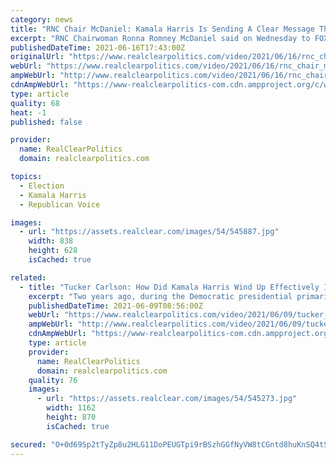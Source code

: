 ```yaml
---
category: news
title: "RNC Chair McDaniel: Kamala Harris Is Sending A Clear Message That She Just Doesn't Care About The Border"
excerpt: "RNC Chairwoman Ronna Romney McDaniel said on Wednesday to FOX News that Vice President Kamala Harris has turned a blind eye to the border. RNC CHAIRWOMAN RONNA MCDANIEL: The border is in crisis. And I think every American looks at what is happening with a 200% increase in people coming through,"
publishedDateTime: 2021-06-16T17:43:00Z
originalUrl: "https://www.realclearpolitics.com/video/2021/06/16/rnc_chair_mcdaniel_kamala_harris_is_sending_a_clear_message_that_she_just_doesnt_care_about_the_border.html#!"
webUrl: "https://www.realclearpolitics.com/video/2021/06/16/rnc_chair_mcdaniel_kamala_harris_is_sending_a_clear_message_that_she_just_doesnt_care_about_the_border.html#!"
ampWebUrl: "http://www.realclearpolitics.com/video/2021/06/16/rnc_chair_mcdaniel_kamala_harris_is_sending_a_clear_message_that_she_just_doesnt_care_about_the_border.amp.html"
cdnAmpWebUrl: "https://www-realclearpolitics-com.cdn.ampproject.org/c/www.realclearpolitics.com/video/2021/06/16/rnc_chair_mcdaniel_kamala_harris_is_sending_a_clear_message_that_she_just_doesnt_care_about_the_border.amp.html"
type: article
quality: 68
heat: -1
published: false

provider:
  name: RealClearPolitics
  domain: realclearpolitics.com

topics:
  - Election
  - Kamala Harris
  - Republican Voice

images:
  - url: "https://assets.realclear.com/images/54/545887.jpg"
    width: 838
    height: 628
    isCached: true

related:
  - title: "Tucker Carlson: How Did Kamala Harris Wind Up Effectively In Charge Of The United States?"
    excerpt: "Two years ago, during the Democratic presidential primaries, Kamala Harris appeared on CNN to explain where she stood in the race. At that moment, Harris had just been memorably humiliated by Tulsi Gabbard of Hawaii during a televised debate,"
    publishedDateTime: 2021-06-09T08:56:00Z
    webUrl: "https://www.realclearpolitics.com/video/2021/06/09/tucker_carlson_how_did_kamala_harris_wind_up_effectively_in_charge_of_the_united_states.html#!"
    ampWebUrl: "http://www.realclearpolitics.com/video/2021/06/09/tucker_carlson_how_did_kamala_harris_wind_up_effectively_in_charge_of_the_united_states.amp.html"
    cdnAmpWebUrl: "https://www-realclearpolitics-com.cdn.ampproject.org/c/www.realclearpolitics.com/video/2021/06/09/tucker_carlson_how_did_kamala_harris_wind_up_effectively_in_charge_of_the_united_states.amp.html"
    type: article
    provider:
      name: RealClearPolitics
      domain: realclearpolitics.com
    quality: 76
    images:
      - url: "https://assets.realclear.com/images/54/545273.jpg"
        width: 1162
        height: 870
        isCached: true

secured: "O+0d69Sp2tTyZp8u2HLG11DoPEUGTpi9rBSzhGGfNyVW8tCGntd8huKnSQ4tSU+mZmMJH64oqPeyndrv2leI3119m5HqRZMWpNCE953z7JZoriCPxM68QwRgxVeL7w3ACNk6DF0w+hVoyv8peJ7TuXvKT26DE9tby9kpl5X/Iz70GFXKDk8Ueh9wlpuJje9VeUxTtPYCM27exCJkVYkokColv+rxsgt7lM9h2sffBtJfMkGLZi2NxiSbo9GzR62RcQfpW6wEfntWRQwXHy0eXY5VskckO3Yq3b44Su3qCmH0VUL1VLDA4qUz1mIjqdRjlWQoNAOVNAcivSHZgkDAypnT+Qzm6T2YZ4PwY73AeEs=;Kl2uPzijBpm6bnCu4Zn4wg=="
---
```



